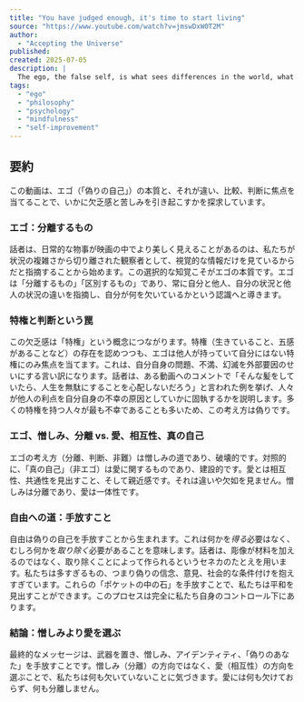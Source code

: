 ```yaml
---
title: "You have judged enough, it's time to start living"
source: "https://www.youtube.com/watch?v=jmswDxW0T2M"
author:
  - "Accepting the Universe"
published: 
created: 2025-07-05
description: |
  The ego, the false self, is what sees differences in the world, what makes distinctions, and ultimately what comments on them. This video explores how the ego's focus on separation, judgment, and perceived lack leads to suffering, and how embracing love, mutuality, and letting go of the false self is the path to freedom and realizing we lack nothing.
tags:
  - "ego"
  - "philosophy"
  - "psychology"
  - "mindfulness"
  - "self-improvement"
---
```


## 要約

この動画は、エゴ（「偽りの自己」）の本質と、それが違い、比較、判断に焦点を当てることで、いかに欠乏感と苦しみを引き起こすかを探求しています。

### エゴ：分離するもの

話者は、日常的な物事が映画の中でより美しく見えることがあるのは、私たちが状況の複雑さから切り離された観察者として、視覚的な情報だけを見ているからだと指摘することから始めます。この選択的な知覚こそがエゴの本質です。エゴは「分離するもの」「区別するもの」であり、常に自分と他人、自分の状況と他人の状況の違いを指摘し、自分が何を欠いているかという認識へと導きます。

### 特権と判断という罠

この欠乏感は「特権」という概念につながります。特権（生きていること、五感があることなど）の存在を認めつつも、エゴは他人が持っていて自分にはない特権にのみ焦点を当てます。これは、自分自身の問題、不満、幻滅を外部要因のせいにする言い訳になります。話者は、ある動画へのコメントで「そんな髪をしていたら、人生を無駄にすることを心配しないだろう」と言われた例を挙げ、人々が他人の利点を自分自身の不幸の原因としていかに固執するかを説明します。多くの特権を持つ人々が最も不幸であることも多いため、この考え方は偽りです。

### エゴ、憎しみ、分離 vs. 愛、相互性、真の自己

エゴの考え方（分離、判断、非難）は憎しみの道であり、破壊的です。対照的に、「真の自己」（非エゴ）は愛に関するものであり、建設的です。愛とは相互性、共通性を見出すこと、そして親近感です。それは違いや欠如を見ません。憎しみは分離であり、愛は一体性です。

### 自由への道：手放すこと

自由は偽りの自己を手放すことから生まれます。これは何かを*得る*必要はなく、むしろ何かを*取り除く*必要があることを意味します。話者は、彫像が材料を加えるのではなく、取り除くことによって作られるというセネカのたとえを用います。私たちは多すぎるもの、つまり偽りの信念、意見、社会的な条件付けを抱えすぎています。これらの「ポケットの中の石」を手放すことで、私たちは平和を見出すことができます。このプロセスは完全に私たち自身のコントロール下にあります。

### 結論：憎しみより愛を選ぶ

最終的なメッセージは、武器を置き、憎しみ、アイデンティティ、「偽りのあなた」を手放すことです。憎しみ（分離）の方向ではなく、愛（相互性）の方向を選ぶことで、私たちは何も欠いていないことに気づきます。愛には何も欠けておらず、何も分離しません。
